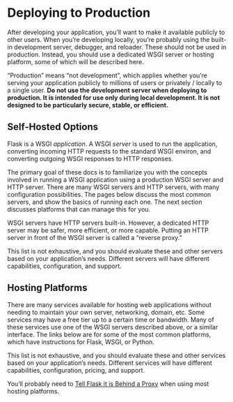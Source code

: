 
# Deploying to Production


After developing your application, you’ll want to make it available
publicly to other users. When you’re developing locally, you’re probably
using the built-in development server, debugger, and reloader. These
should not be used in production. Instead, you should use a dedicated
WSGI server or hosting platform, some of which will be described here.


“Production” means “not development”, which applies whether you’re
serving your application publicly to millions of users or privately /
locally to a single user. **Do not use the development server when
deploying to production. It is intended for use only during local
development. It is not designed to be particularly secure, stable, or
efficient.**



## Self-Hosted Options


Flask is a WSGI *application*. A WSGI *server* is used to run the
application, converting incoming HTTP requests to the standard WSGI
environ, and converting outgoing WSGI responses to HTTP responses.


The primary goal of these docs is to familiarize you with the concepts
involved in running a WSGI application using a production WSGI server
and HTTP server. There are many WSGI servers and HTTP servers, with many
configuration possibilities. The pages below discuss the most common
servers, and show the basics of running each one. The next section
discusses platforms that can manage this for you.


WSGI servers have HTTP servers built-in. However, a dedicated HTTP
server may be safer, more efficient, or more capable. Putting an HTTP
server in front of the WSGI server is called a “reverse proxy.”


This list is not exhaustive, and you should evaluate these and other
servers based on your application’s needs. Different servers will have
different capabilities, configuration, and support.




## Hosting Platforms


There are many services available for hosting web applications without
needing to maintain your own server, networking, domain, etc. Some
services may have a free tier up to a certain time or bandwidth. Many of
these services use one of the WSGI servers described above, or a similar
interface. The links below are for some of the most common platforms,
which have instructions for Flask, WSGI, or Python.


This list is not exhaustive, and you should evaluate these and other
services based on your application’s needs. Different services will have
different capabilities, configuration, pricing, and support.


You’ll probably need to [Tell Flask it is Behind a Proxy](https://flask.palletsprojects.com/proxy_fix/) when using most hosting
platforms.







